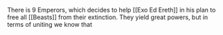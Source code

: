 There is 9 Emperors, which decides to help [[Exo Ed Ereth]] in his plan to free all [[Beasts]] from their extinction.
They yield great powers, but in terms of uniting we know that